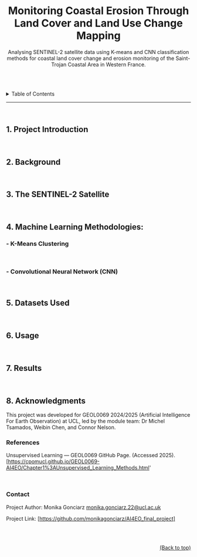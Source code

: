 <div align="center">
  
  # Monitoring Coastal Erosion Through Land Cover and Land Use Change Mapping
</div>


<div align="center">
  
Analysing SENTINEL-2 satellite data using K-means and CNN classification methods for coastal land cover change and erosion monitoring of the Saint-Trojan Coastal Area in Western France.
## <a id="top"></a> 
</div>


<br>  
<br>  

<details>
<summary>Table of Contents</summary>
  
1. [Project Introduction](#1-project-introduction)
2. [Background](#2-background)
3. [The SENTINEL-2 Satellite](#3-the-sentinel-2-satellite)
4. [Machine Learning Methodologies:](#4-machine-learning-methodologies)
    - [K-Means Clustering](#k-means-clustering)
    - [Convolutional Neural Network (CNN)](#convolutional-neural-network-cnn)
5. [Datasets Used](#5-datasets-used)
6. [Usage](#6-usage)
7. [Results](#7-results)
8. [Acknowledgements](#8-acknowledgments)
    - [References](#references)
    - [Contact](#contact)

</details>

---

<br>  


## 1. Project Introduction



<br>  

## 2. Background



<br>  

## 3. The SENTINEL-2 Satellite



<br>  

## 4. Machine Learning Methodologies:

### - K-Means Clustering



<br>  

### - Convolutional Neural Network (CNN)



<br>  

## 5. Datasets Used



<br>  

## 6. Usage



<br>  

## 7. Results



<br>  

## 8. Acknowledgments

This project was developed for GEOL0069 2024/2025 (Artificial Intelligence For Earth Observation) at UCL, led by the module team: Dr Michel Tsamados, Weibin Chen, and Connor Nelson.
<br>  


### References
Unsupervised Learning — GEOL0069 GitHub Page. (Accessed 2025). [https://cpomucl.github.io/GEOL0069-AI4EO/Chapter1%3AUnsupervised_Learning_Methods.html'



<br>  

### Contact

Project Author: Monika Gonciarz monika.gonciarz.22@ucl.ac.uk

Project Link: [https://github.com/monikagonciarz/AI4EO_final_project]

<br>
<br>



<div style="text-align: right;">
  
  [(Back to top)](#top)
</div>



